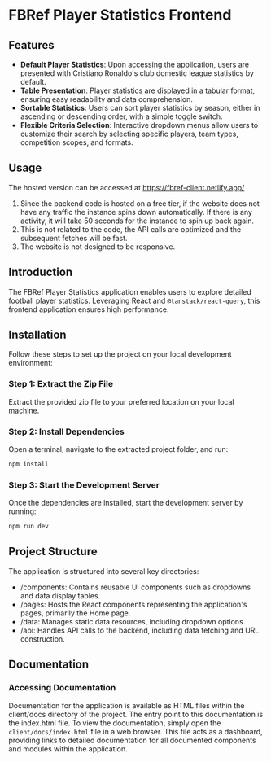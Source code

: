 # FBRef Player Statistics Frontend

## Features

- **Default Player Statistics**: Upon accessing the application, users are presented with Cristiano Ronaldo's club domestic league statistics by default.
- **Table Presentation**: Player statistics are displayed in a tabular format, ensuring easy readability and data comprehension.
- **Sortable Statistics**: Users can sort player statistics by season, either in ascending or descending order, with a simple toggle switch.
- **Flexible Criteria Selection**: Interactive dropdown menus allow users to customize their search by selecting specific players, team types, competition scopes, and formats.

## Usage

The hosted version can be accessed at https://fbref-client.netlify.app/

1. Since the backend code is hosted on a free tier, if the website does not have any traffic the instance spins down automatically. If there is any activity, it will take 50 seconds for the instance to spin up back again.
2. This is not related to the code, the API calls are optimized and the subsequent fetches will be fast.
3. The website is not designed to be responsive.

## Introduction

The FBRef Player Statistics application enables users to explore detailed football player statistics. Leveraging React and `@tanstack/react-query`, this frontend application ensures high performance.

## Installation

Follow these steps to set up the project on your local development environment:

### Step 1: Extract the Zip File

Extract the provided zip file to your preferred location on your local machine.

### Step 2: Install Dependencies

Open a terminal, navigate to the extracted project folder, and run:

```bash
npm install
```

### Step 3: Start the Development Server

Once the dependencies are installed, start the development server by running:

```bash
npm run dev
```

## Project Structure

The application is structured into several key directories:

- /components: Contains reusable UI components such as dropdowns and data display tables.
- /pages: Hosts the React components representing the application's pages, primarily the Home page.
- /data: Manages static data resources, including dropdown options.
- /api: Handles API calls to the backend, including data fetching and URL construction.

## Documentation

### Accessing Documentation

Documentation for the application is available as HTML files within the client/docs directory of the project. The entry point to this documentation is the index.html file. To view the documentation, simply open the `client/docs/index.html` file in a web browser. This file acts as a dashboard, providing links to detailed documentation for all documented components and modules within the application.
